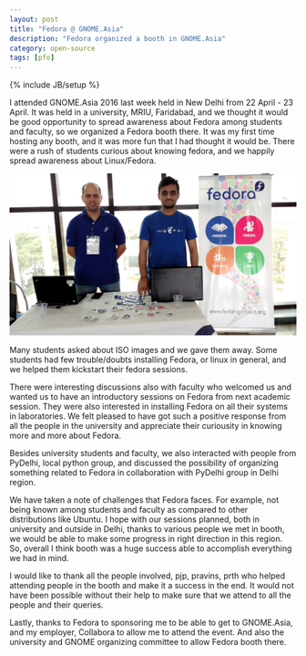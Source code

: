 ```yaml
---
layout: post
title: "Fedora @ GNOME.Asia"
description: "Fedora organized a booth in GNOME.Asia"
category: open-source
tags: [pfo]
---
```

{% include JB/setup %}

I attended GNOME.Asia 2016 last week held in New Delhi from 22 April - 23
April. It was held in a university, MRIU, Faridabad, and we thought it would be good opportunity to
spread awareness about Fedora among students and faculty, so we organized a
Fedora booth there.
It was my first time hosting any booth, and it was more fun that I had thought
it would be. There were a rush of students curious about knowing fedora,
and we happily spread awareness about Linux/Fedora.

<img src="/images/fedora-gnome-asia.jpg">

Many students asked about ISO images and we gave them away. Some students had
few trouble/doubts installing Fedora, or linux in general, and we helped them
kickstart their fedora sessions.

There were interesting discussions also with faculty who welcomed us and wanted
us to have an introductory sessions on Fedora from next academic session.
They were also interested in installing Fedora on all their systems in
laboratories. We felt pleased to have got such a positive response from all the
people in the university and appreciate their curiousity in knowing more and
more about Fedora.

Besides university students and faculty, we also interacted with people from PyDelhi, local
python group, and discussed the possibility of organizing something related to Fedora in collaboration
with PyDelhi group in Delhi region.

We have taken a note of challenges that Fedora faces. For example, not being known
among students and faculty as compared to other distributions like Ubuntu. I hope with
our sessions planned, both in university and outside in Delhi, thanks to various people
we met in booth, we would be able to make some progress in right direction in this region. So, overall
I think booth was a huge success able to accomplish everything we had in mind.

I would like to thank all the people involved, pjp, pravins, prth who helped
attending people in the booth and make it a success in the end. It would not
have been possible without their help to make sure that we attend to all the people
and their queries.

Lastly, thanks to Fedora to sponsoring me to be able to get to GNOME.Asia, and my employer,
Collabora to allow me to attend the event.
And also the university and GNOME organizing committee to allow Fedora booth there.